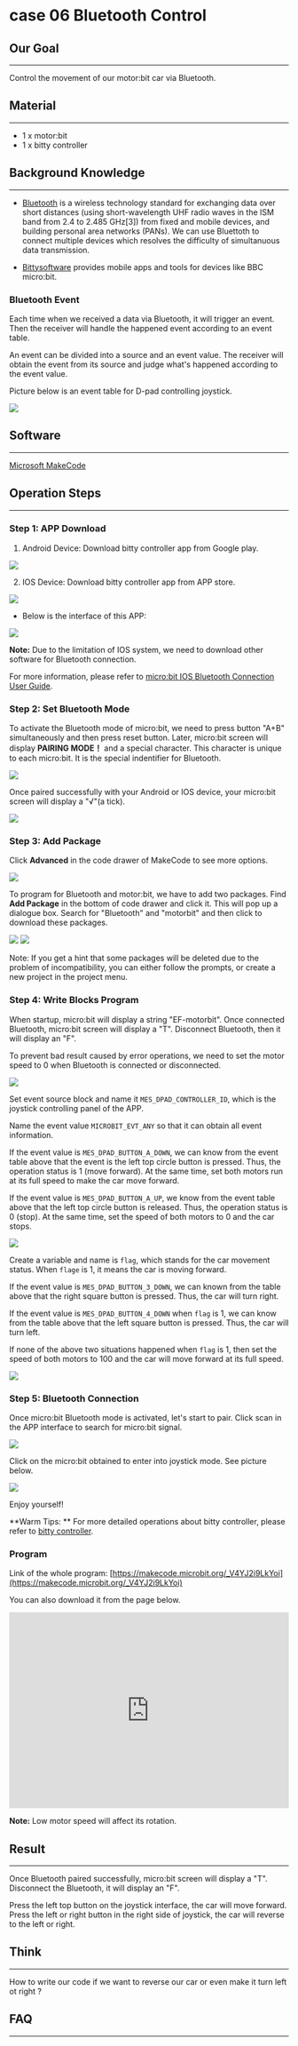 # case 06 Bluetooth Control

## Our Goal
---
Control the movement of our motor:bit car via Bluetooth. 

## Material
---
- 1 x motor:bit
- 1 x bitty controller

## Background Knowledge
---
- [Bluetooth](https://en.wikipedia.org/wiki/Bluetooth) is a wireless technology standard for exchanging data over short distances (using short-wavelength UHF radio waves in the ISM band from 2.4 to 2.485 GHz[3]) from fixed and mobile devices, and building personal area networks (PANs). We can use Bluettoth to connect multiple devices which resolves the difficulty of simultanuous data transmission. 

- [Bittysoftware](http://www.bittysoftware.com/index.html) provides mobile apps and tools for devices like BBC micro:bit.

### Bluetooth Event

Each time when we received a data via Bluetooth, it will trigger an event. Then the receiver will handle the happened event according to an event table. 

An event can be divided into a source and an event value. The receiver will obtain the event from its source and judge what's happened according to the event value. 

Picture below is an event table for D-pad controlling joystick. 

![](./images/hrxqpWo.jpg)


## Software
---
[Microsoft MakeCode](https://makecode.microbit.org/#)


## Operation Steps
---
### Step 1: APP Download

1. Android Device: Download bitty controller app from Google play.

![](./images/moQ7aYu.jpg)

2. IOS Device: Download bitty controller app from APP store.

![](./images/LqEfbhE.png)

-  Below is the interface of this APP:

![](./images/ZvHqv7T.png)


**Note:** Due to the limitation of IOS system, we need to download other software for Bluetooth connection.   

For more information, please refer to [micro:bit IOS Bluetooth Connection User Guide](http://www.bittysoftware.com/apps/bitty_blue.html).

### Step 2: Set Bluetooth Mode

To activate the Bluetooth mode of micro:bit, we need to press button "A+B" simultaneously and then press reset button. Later, micro:bit screen will display **PAIRING MODE！** and a special character. This character is unique to each micro:bit. It is the special indentifier for Bluetooth. 

![](./images/ceES90z.jpg)

Once paired successfully with your Android or IOS device, your micro:bit screen will display a "√"(a tick).

![](./images/5luUYc7.jpg)

### Step 3: Add Package

Click **Advanced** in the code drawer of MakeCode to see more options. 

![](./images/LjMR5IU.png)

To program for Bluetooth and motor:bit, we have to add two packages. Find **Add Package** in the bottom of code drawer and click it. This will pop up a dialogue box. Search for "Bluetooth" and "motorbit" and then click to download these packages.

![](./images/4eJ7Jgx.png)
![](./images/LTJUxsR.png)

Note: If you get a hint that some packages will be deleted due to the problem of incompatibility, you can either follow the prompts, or create a new project in the project menu.

### Step 4: Write Blocks Program

When startup, micro:bit will display a string "EF-motorbit". Once connected Bluetooth, micro:bit screen will display a "T". Disconnect Bluetooth, then it will display an "F".   

To prevent bad result caused by error operations, we need to set the motor speed to 0 when Bluetooth is connected or disconnected. 

![](./images/LdDCffz.png)

Set event source block and name it `MES_DPAD_CONTROLLER_ID`, which is the joystick controlling panel of the APP. 

Name the event value `MICROBIT_EVT_ANY` so that it can obtain all event information. 

If the event value is `MES_DPAD_BUTTON_A_DOWN`, we can know from the event table above that the event is the left top circle button is pressed. Thus, the operation status is 1 (move forward). At the same time, set both motors run at its full speed to make the car move forward. 

If the event value is `MES_DPAD_BUTTON_A_UP`, we know from the event table above that the left top circle button is released. Thus, the operation status is 0 (stop). At the same time, set the speed of both motors to 0 and the car stops.  

![](./images/a1tboRB.png)

Create a variable and name is `flag`, which stands for the car movement status. When `flage` is 1, it means the car is moving forward. 

If the event value is `MES_DPAD_BUTTON_3_DOWN`, we can known from the table above that the right square button is pressed. Thus, the car will turn right. 

If the event value is `MES_DPAD_BUTTON_4_DOWN` when `flag` is 1, we can know from the table above that the left square button is pressed. Thus, the car will turn left. 

If none of the above two situations happened when `flag` is 1, then set the speed of both motors to 100 and the car will move forward at its full speed.  

![](./images/cvXAfCv.png)

### Step 5: Bluetooth Connection 

Once micro:bit Bluetooth mode is activated, let's start to pair. Click scan in the APP interface to search for micro:bit signal.

![](./images/rLS50GM.png)

Click on the micro:bit obtained to enter into joystick mode. See picture below. 

![](./images/gaPL6bX.png)

Enjoy yourself!

**Warm Tips: ** For more detailed operations about bitty controller, please refer to [bitty controller](http://www.bittysoftware.com/apps/bitty_controller.html). 

### Program

Link of the whole program: [https://makecode.microbit.org/_V4YJ2i9LkYoi](https://makecode.microbit.org/_V4YJ2i9LkYoi)

You can also download it from the page below.

<div style="position:relative;height:0;padding-bottom:70%;overflow:hidden;"><iframe style="position:absolute;top:0;left:0;width:100%;height:100%;" src="https://makecode.microbit.org/#pub:_V4YJ2i9LkYoi" frameborder="0" sandbox="allow-popups allow-forms allow-scripts allow-same-origin"></iframe></div>

**Note:** Low motor speed will affect its rotation. 


## Result
---
Once Bluetooth paired successfully, micro:bit screen will display a "T". Disconnect the Bluetooth, it will display an "F". 

Press the left top button on the joystick interface, the car will move forward. 
Press the left or right button in the right side of joystick, the car will reverse to the left or right. 


## Think 
---
How to write our code if we want to reverse our car or even make it turn left ot right ?


## FAQ
---

